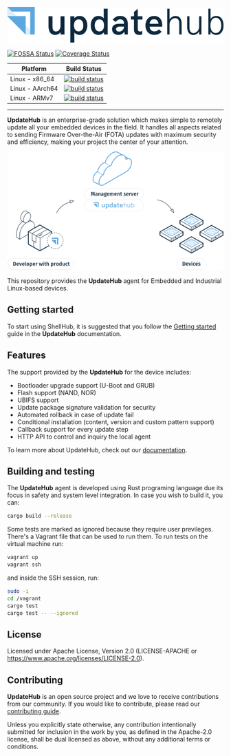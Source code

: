 <p align="center"><img src="doc/logo.png"></p>

[![FOSSA Status](https://app.fossa.com/api/projects/git%2Bgithub.com%2FUpdateHub%2Fupdatehub.svg?type=shield)](https://app.fossa.com/projects/git%2Bgithub.com%2FUpdateHub%2Fupdatehub?ref=badge_shield)
[![Coverage Status](https://coveralls.io/repos/github/Updatehub/updatehub/badge.svg?branch=master)](https://coveralls.io/github/Updatehub/updatehub?branch=master)

| Platform | Build Status |
| -------- | ------------ |
| Linux - x86_64 | [![build status](https://github.com/Updatehub/updatehub/workflows/CI%20-%20Linux%20-%20x86_64/badge.svg)](https://github.com/Updatehub/updatehub/actions) |
| Linux - AArch64 | [![build status](https://github.com/Updatehub/updatehub/workflows/CI%20-%20Linux%20-%20AArch64/badge.svg)](https://github.com/Updatehub/updatehub/actions) |
| Linux - ARMv7 | [![build status](https://github.com/Updatehub/updatehub/workflows/CI%20-%20Linux%20-%20ARMv7/badge.svg)](https://github.com/Updatehub/updatehub/actions) |

---

**UpdateHub** is an enterprise-grade solution which makes simple to remotely
update all your embedded devices in the field. It handles all aspects related to
sending Firmware Over-the-Air (FOTA) updates with maximum security and
efficiency, making your project the center of your attention.

<p align="center"><img src="doc/workflow.png"></p>

This repository provides the **UpdateHub** agent for Embedded and Industrial
Linux-based devices.

## Getting started

To start using ShellHub, it is suggested that you follow the [Getting
started](https://docs.updatehub.io/quick-starting-with-raspberrypi3/) guide in
the **UpdateHub** documentation.

## Features

The support provided by the **UpdateHub** for the device includes:

- Bootloader upgrade support (U-Boot and GRUB)
- Flash support (NAND, NOR)
- UBIFS support
- Update package signature validation for security
- Automated rollback in case of update fail
- Conditional installation (content, version and custom pattern support)
- Callback support for every update step
- HTTP API to control and inquiry the local agent

To learn more about UpdateHub, check out our [documentation](https://docs.updatehub.io).

## Building and testing

The **UpdateHub** agent is developed using Rust programing language due its
focus in safety and system level integration. In case you wish to build it, you
can:

```bash
cargo build --release
```

Some tests are marked as ignored because they require user previleges. There's a
Vagrant file that can be used to run them. To run tests on the virtual machine
run:

```bash
vagrant up
vagrant ssh
```

and inside the SSH session, run:

```bash
sudo -i
cd /vagrant
cargo test
cargo test -- --ignored
```

## License

Licensed under Apache License, Version 2.0 (LICENSE-APACHE or https://www.apache.org/licenses/LICENSE-2.0).

## Contributing

**UpdateHub** is an open source project and we love to receive contributions
from our community. If you would like to contribute, please read our
[contributing guide](CONTRIBUTING.md).

Unless you explicitly state otherwise, any contribution intentionally submitted
for inclusion in the work by you, as defined in the Apache-2.0 license, shall be
dual licensed as above, without any additional terms or conditions.

